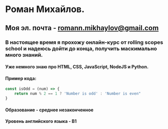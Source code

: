 # Роман Михайлов.
## Моя эл. почта - romann.mikhaylov@gmail.com
### В настоящее время я прохожу онлайн-курс от rolling scopes school и надеюсь дойти до конца, получить маскимально много знаний.
#### Уже немного знаю про HTML, CSS, JavaScript, NodeJS и Python.
#### Пример кода:
```javascript
const isOdd = (num) => {
    return num % 2 == 1 ? 'Number is odd' : 'Number is even"
}
```
#### Образование - среднее незаконченное
#### Уровень английского языка - B1